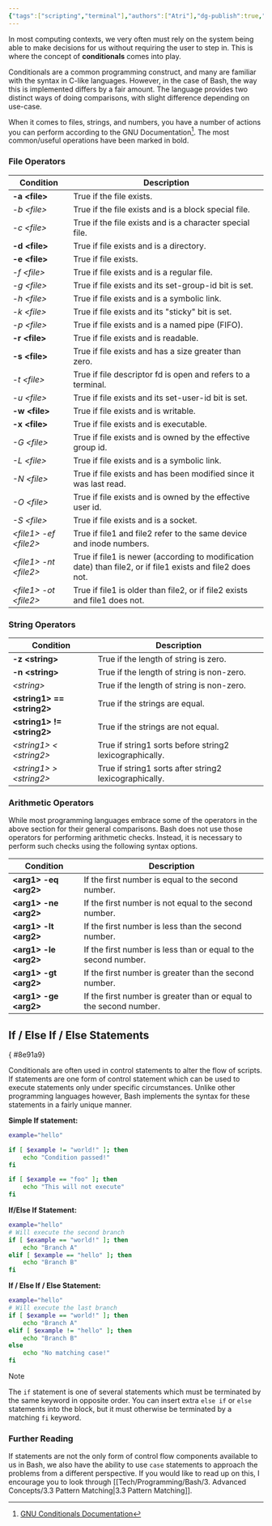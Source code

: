 ```yaml
---
{"tags":["scripting","terminal"],"authors":["Atri"],"dg-publish":true,"dg-note-icon":"cpu","permalink":"/tech/programming/bash/2-basic-concepts/2-5-conditionals/","dgPassFrontmatter":true,"noteIcon":"cpu","created":"2024-03-06T15:07:06.136-05:00","updated":"2024-03-11T16:52:28.775-04:00"}
---
```


In most computing contexts, we very often must rely on the system being able to make decisions for us without requiring the user to step in. This is where the concept of **conditionals** comes into play.

Conditionals are a common programming construct, and many are familiar with the syntax in C-like languages. However, in the case of Bash, the way this is implemented differs by a fair amount. The language provides two distinct ways of doing comparisons, with slight difference depending on use-case. 

When it comes to files, strings, and numbers, you have a number of actions you can perform according to the GNU Documentation[^1]. The most common/useful operations have been marked in bold.

### File Operators

| Condition               | Description                                                                                                |
| ----------------------- | ---------------------------------------------------------------------------------------------------------- |
| **-a \<file>**          | True if the file exists.                                                                                   |
| *-b \<file>*            | True if the file exists and is a block special file.                                                       |
| *-c \<file>*            | True if the file exists and is a character special file.                                                   |
| **-d \<file>**          | True if file exists and is a directory.                                                                    |
| **-e \<file>**          | True if file exists.                                                                                       |
| *-f \<file>*            | True if file exists and is a regular file.                                                                 |
| *-g \<file>*            | True if file exists and its set-group-id bit is set.                                                       |
| *-h \<file>*            | True if file exists and is a symbolic link.                                                                |
| *-k \<file>*            | True if file exists and its "sticky" bit is set.                                                           |
| *-p \<file>*            | True if file exists and is a named pipe (FIFO).                                                            |
| **-r \<file>**          | True if file exists and is readable.                                                                       |
| **-s \<file>**          | True if file exists and has a size greater than zero.                                                      |
| *-t \<file>*            | True if file descriptor fd is open and refers to a terminal.                                               |
| *-u \<file>*            | True if file exists and its set-user-id bit is set.                                                        |
| **-w \<file>**          | True if file exists and is writable.                                                                       |
| **-x \<file>**          | True if file exists and is executable.                                                                     |
| *-G \<file>*            | True if file exists and is owned by the effective group id.                                                |
| *-L \<file>*            | True if file exists and is a symbolic link.                                                                |
| *-N \<file>*            | True if file exists and has been modified since it was last read.                                          |
| *-O \<file>*            | True if file exists and is owned by the effective user id.                                                 |
| *-S \<file>*            | True if file exists and is a socket.                                                                       |
| *\<file1> -ef \<file2>* | True if file1 and file2 refer to the same device and inode numbers.                                        |
| *\<file1> -nt \<file2>* | True if file1 is newer (according to modification date) than file2, or if file1 exists and file2 does not. |
| *\<file1> -ot \<file2>* | True if file1 is older than file2, or if file2 exists and file1 does not.                                  |
### String Operators

| Condition                     | Description                                             |
| ----------------------------- | ------------------------------------------------------- |
| **-z \<string>**              | True if the length of string is zero.                   |
| **-n \<string>**              | True if the length of string is non-zero.               |
| *\<string>*                   | True if the length of string is non-zero.               |
| **\<string1> == \<string2>**  | True if the strings are equal.                          |
| **\<string1> != \<string2>**  | True if the strings are not equal.                      |
| *\<string1> < \<string2>*     | True if string1 sorts before string2 lexicographically. |
| *\<string1> > \<string2>*<br> | True if string1 sorts after string2 lexicographically.  |
### Arithmetic Operators

While most programming languages embrace some of the operators in the above section for their general comparisons. Bash does not use those operators for performing arithmetic checks. Instead, it is necessary to perform such checks using the following syntax options.

| Condition               | Description                                                        |
| ----------------------- | ------------------------------------------------------------------ |
| **\<arg1> -eq \<arg2>** | If the first number is equal to the second number.                 |
| **\<arg1> -ne \<arg2>** | If the first number is not equal to the second number.             |
| **\<arg1> -lt \<arg2>** | If the first number is less than the second number.                |
| **\<arg1> -le \<arg2>** | If the first number is less than or equal to the second number.    |
| **\<arg1> -gt \<arg2>** | If the first number is greater than the second number.             |
| **\<arg1> -ge \<arg2>** | If the first number is greater than or equal to the second number. |

## If / Else If / Else Statements
{ #8e91a9}


Conditionals are often used in control statements to alter the flow of scripts. If statements are one form of control statement which can be used to execute statements only under specific circumstances. Unlike other programming languages however, Bash implements the syntax for these statements in a fairly unique manner.

**Simple If statement:**

```bash
example="hello"

if [ $example != "world!" ]; then
	echo "Condition passed!"
fi

if [ $example == "foo" ]; then
	echo "This will not execute"
fi
```

**If/Else If Statement:**

```bash
example="hello"
# Will execute the second branch
if [ $example == "world!" ]; then
	echo "Branch A"
elif [ $example == "hello" ]; then
	echo "Branch B"
fi
```

**If / Else If / Else Statement:**

```bash
example="hello"
# Will execute the last branch
if [ $example == "world!" ]; then
	echo "Branch A"
elif [ $example != "hello" ]; then
	echo "Branch B"
else
	echo "No matching case!"
fi
```

> [!note] 
The `if` statement is one of several statements which must be terminated by the same keyword in opposite order. You can insert extra `else if` or `else` statements into the block, but it must otherwise be terminated by a matching `fi` keyword.
### Further Reading

If statements are not the only form of control flow components available to us in Bash, we also have the ability to use `case` statements to approach the problems from a different perspective. If you would like to read up on this, I encourage you to look through [[Tech/Programming/Bash/3. Advanced Concepts/3.3 Pattern Matching\|3.3 Pattern Matching]].

[^1]: [GNU Conditionals Documentation](https://www.gnu.org/software/bash/manual/html_node/Bash-Conditional-Expressions.html)